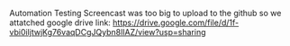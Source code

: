 Automation Testing Screencast was too big to upload to the github so we attatched google drive link:
https://drive.google.com/file/d/1f-vbi0iljtwjKg76vaqDCgJQybn8lIAZ/view?usp=sharing